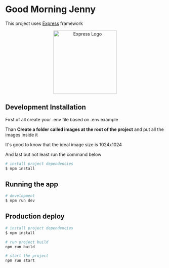 # Good Morning Jenny

This project uses [Express](https://expressjs.com/pt-br/) framework

<p align="center">
  <a href="https://expressjs.com/pt-br/" target="blank"><img src="https://encrypted-tbn0.gstatic.com/images?q=tbn:ANd9GcQLA972a1NXwGHTIpgjxpRdu1DD5te1evggDgjNvM_FcbtGxaPYrHbV27RNzJSA_ZhrY28&usqp=CAU" width="200" alt="Express Logo" /></a>
</p>

## Development Installation

First of all create your .env file based on .env.example

Than **Create a folder called images at the root of the project** and put all the images inside it

It's good to know that the ideal image size is 1024x1024

And last but not least run the command below

```bash
# install project dependencies
$ npm install
```

## Running the app

```bash
# development
$ npm run dev
```

## Production deploy

```bash
# install project dependencies
$ npm install

# run project build
npm run build

# start the project
npm run start
```
